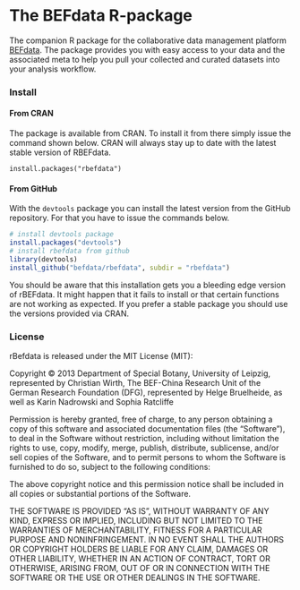 The BEFdata R-package
=======================

The companion R package for the collaborative data management platform
[BEFdata](https://github.com/cpfaff/befdata). The package provides you with
easy access to your data and the associated meta to help you pull your
collected and curated datasets into your analysis workflow.

### Install

#### From CRAN

The package is available from CRAN. To install it from there simply issue the
command shown below. CRAN will always stay up to date with the latest stable
version of RBEFdata.

```
install.packages("rbefdata")
```

#### From GitHub

With the `devtools` package you can install the latest version from the GitHub
repository. For that you have to issue the commands below.

```r
# install devtools package
install.packages("devtools")
# install rbefdata from github
library(devtools)
install_github("befdata/rbefdata", subdir = "rbefdata")
```

You should be aware that this installation gets you a bleeding edge version of
rBEFdata. It might happen that it fails to install or that certain functions
are not working as expected. If you prefer a stable package you should use the
versions provided via CRAN.

### License

rBefdata is released under the MIT License (MIT):

Copyright © 2013 Department of Special Botany, University of Leipzig,
represented by Christian Wirth, The BEF-China Research Unit of the German
Research Foundation (DFG), represented by Helge Bruelheide, as well as Karin
Nadrowski and Sophia Ratcliffe

Permission is hereby granted, free of charge, to any person obtaining a copy of
this software and associated documentation files (the “Software”), to deal in
the Software without restriction, including without limitation the rights to
use, copy, modify, merge, publish, distribute, sublicense, and/or sell copies
of the Software, and to permit persons to whom the Software is furnished to do
so, subject to the following conditions:

The above copyright notice and this permission notice shall be included in all
copies or substantial portions of the Software.

THE SOFTWARE IS PROVIDED “AS IS”, WITHOUT WARRANTY OF ANY KIND, EXPRESS OR
IMPLIED, INCLUDING BUT NOT LIMITED TO THE WARRANTIES OF MERCHANTABILITY, FITNESS
FOR A PARTICULAR PURPOSE AND NONINFRINGEMENT. IN NO EVENT SHALL THE AUTHORS
OR COPYRIGHT HOLDERS BE LIABLE FOR ANY CLAIM, DAMAGES OR OTHER LIABILITY,
WHETHER IN AN ACTION OF CONTRACT, TORT OR OTHERWISE, ARISING FROM, OUT OF OR IN
CONNECTION WITH THE SOFTWARE OR THE USE OR OTHER DEALINGS IN THE SOFTWARE.
